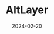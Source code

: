 ---  
layout: startup_page  
title: "AltLayer"  
id: "altlayer.io"  
permalink: "/altlayeraltlayer.io02202024/"  
website: "https://altlayer.io/"  
funding_round: ""  
funding_amount: "$14.4M"  
investors: "OKX Ventures, Polychain Capital, Hack VC"  
about: "AltLayer is a decentralized protocol that allows developers to build rollups from various software stacks, offering a rollup-as-a-service model. This empowers developers with more flexibility and scalability options for their blockchain applications. The platform aims to improve the efficiency and accessibility of rollup technology."  
markets: "Blockchain Technology, Cryptocurrency"  
hq: "Singapore, Singapore"  
founded_year: "2021"  
linkedin: "https://www.linkedin.com/company/altlayer"  
twitter: "https://twitter.com/alt_layer"  
instagram: ""  
facebook: ""  
crunchbase: "https://www.crunchbase.com/organization/altlayer"  
pitchbook: "https://pitchbook.com/profiles/company/500904-19"  

date_display: "20-Feb-2024"  
date: "2024-02-20"

# SEO Optimization  
meta_title: "AltLayer -  Funding ($14.4M)"  
meta_description: "AltLayer, AltLayer is a decentralized protocol that allows developers to build rollups from various software stacks, offering a rollup-as-a-service model. This ..."  
meta_keywords: "AltLayer, Blockchain Technology, Cryptocurrency,  funding"  
canonical_url: "https://startup.projectstartups.com/altlayeraltlayer.io02202024/"  
---